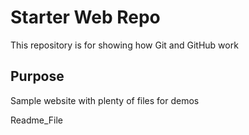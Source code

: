 # Starter Web Repo

This repository is for showing how Git and GitHub work

## Purpose

Sample website with plenty of files for demos

Readme_File
